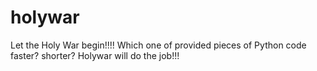# holywar
Let the Holy War begin!!!! Which one of provided pieces of Python code faster? shorter? Holywar will do the job!!!
